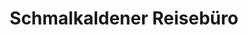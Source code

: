 ---
title: "Schmalkaldener Reisebüro"
url: /schmalkalden/schmalkaldener-reisebuero/
shop: Reisebüro
---